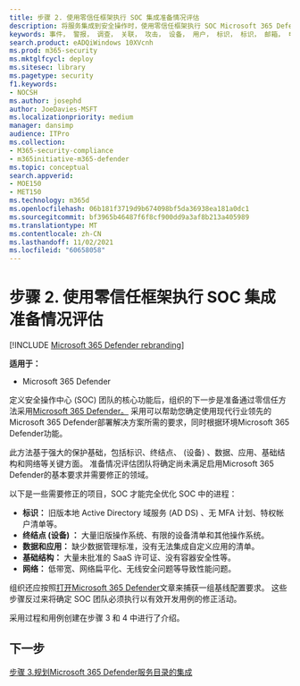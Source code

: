 ```yaml
---
title: 步骤 2. 使用零信任框架执行 SOC 集成准备情况评估
description: 将服务集成到安全操作时，使用零信任框架执行 SOC Microsoft 365 Defender准备情况评估的基础知识。
keywords: 事件， 警报， 调查， 关联， 攻击， 设备， 用户， 标识， 标识， 邮箱， 电子邮件， 365， microsoft， m365， 事件响应， 网络攻击， secops， 安全操作， soc
search.product: eADQiWindows 10XVcnh
ms.prod: m365-security
ms.mktglfcycl: deploy
ms.sitesec: library
ms.pagetype: security
f1.keywords:
- NOCSH
ms.author: josephd
author: JoeDavies-MSFT
ms.localizationpriority: medium
manager: dansimp
audience: ITPro
ms.collection:
- M365-security-compliance
- m365initiative-m365-defender
ms.topic: conceptual
search.appverid:
- MOE150
- MET150
ms.technology: m365d
ms.openlocfilehash: 06b181f3719d9b674098bf5da36938ea181a0dc1
ms.sourcegitcommit: bf3965b46487f6f8cf900dd9a3af8b213a405989
ms.translationtype: MT
ms.contentlocale: zh-CN
ms.lasthandoff: 11/02/2021
ms.locfileid: "60658058"
---
```

# <a name="step-2-perform-a-soc-integration-readiness-assessment-using-the-zero-trust-framework"></a>步骤 2. 使用零信任框架执行 SOC 集成准备情况评估

[!INCLUDE [Microsoft 365 Defender rebranding](../includes/microsoft-defender.md)]

**适用于：**
- Microsoft 365 Defender

定义安全操作中心 (SOC) 团队的核心功能后，组织的下一步是准备通过零信任方法采用[Microsoft 365 Defender。](/security/zero-trust/) 采用可以帮助您确定使用现代行业领先的Microsoft 365 Defender部署解决方案所需的要求，同时根据环境Microsoft 365 Defender功能。

此方法基于强大的保护基础，包括标识、终结点、 (设备) 、数据、应用、基础结构和网络等关键方面。 准备情况评估团队将确定尚未满足启用Microsoft 365 Defender的基本要求并需要修正的领域。

以下是一些需要修正的项目，SOC 才能完全优化 SOC 中的进程：

- **标识：** 旧版本地 Active Directory 域服务 (AD DS) 、无 MFA 计划、特权帐户清单等。
- **终结点 (设备) ：** 大量旧版操作系统、有限的设备清单和其他操作系统。
- **数据和应用：**  缺少数据管理标准，没有无法集成自定义应用的清单。
- **基础结构：** 大量未批准的 SaaS 许可证、没有容器安全性等。
- **网络：** 低带宽、网络扁平化、无线安全问题等导致性能问题。

组织还应按照[打开Microsoft 365 Defender](m365d-enable.md)文章来捕获一组基线配置要求。 这些步骤反过来将确定 SOC 团队必须执行以有效开发用例的修正活动。 

采用过程和用例创建在步骤 3 和 4 中进行了介绍。

## <a name="next-step"></a>下一步

[步骤 3.规划Microsoft 365 Defender服务目录的集成](integrate-microsoft-365-defender-secops-services.md)
